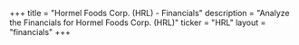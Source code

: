 +++
title = "Hormel Foods Corp. (HRL) - Financials"
description = "Analyze the Financials for Hormel Foods Corp. (HRL)"
ticker = "HRL"
layout = "financials"
+++

